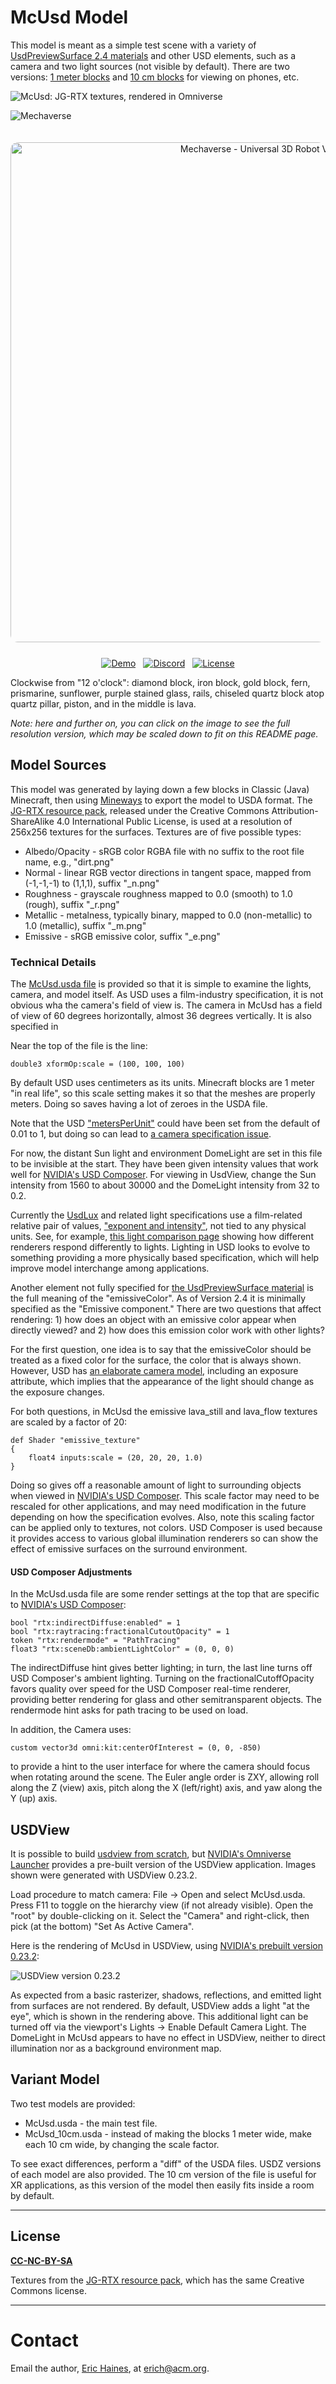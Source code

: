 # McUsd Model
This model is meant as a simple test scene with a variety of [UsdPreviewSurface 2.4 materials](https://graphics.pixar.com/usd/release/spec_usdpreviewsurface.html) and other USD elements, such as a camera and two light sources (not visible by default). There are two versions: [1 meter blocks](https://erich.realtimerendering.com/mcusd/McUsd.usdz) and [10 cm blocks](https://erich.realtimerendering.com/mcusd/McUsd_10cm.usdz) for viewing on phones, etc.

![McUsd: JG-RTX textures, rendered in Omniverse](screenshots/ov_accurate.png "McUsd: JG-RTX textures, rendered with Omniverse's Accurate (Iray) renderer, 2022.3.1")

![Mechaverse](https://github.com/user-attachments/assets/164e4191-7246-4e52-860c-2dfe83a28dca)

<div align="center">
  <img src="public/og.jpeg" alt="Mechaverse - Universal 3D Robot Viewer" width="800" style="border-radius: 12px; margin: 20px 0;">
  <div style="display: flex; justify-content: center; gap: 12px; margin: 5px 0;">
    <a href="https://mechaverse.dev">
      <img src="https://img.shields.io/badge/Demo-mechaverse.dev-blue?style=for-the-badge&logo=globe" alt="Demo">
    </a>
    <a href="https://discord.gg/UDYNE7qRVb">
      <img src="https://img.shields.io/badge/Discord-Join-7289DA?style=for-the-badge&logo=discord" alt="Discord">
    </a>
    <a href="LICENSE">
      <img src="https://img.shields.io/badge/License-MIT-green.svg?style=for-the-badge" alt="License">
    </a>
  </div>
</div>


Clockwise from "12 o'clock": diamond block, iron block,  gold block, fern, prismarine, sunflower, purple stained glass, rails, chiseled quartz block atop quartz pillar, piston, and in the middle is lava.

_Note: here and further on, you can click on the image to see the full resolution version, which may be scaled down to fit on this README page._

## Model Sources
This model was generated by laying down a few blocks in Classic (Java) Minecraft, then using [Mineways](http://mineways.com) to export the model to USDA format. The [JG-RTX resource pack](https://github.com/jasonjgardner/jg-rtx), released under the Creative Commons Attribution-ShareAlike 4.0 International Public License, is used at a resolution of 256x256 textures for the surfaces. Textures are of five possible types:
* Albedo/Opacity - sRGB color RGBA file with no suffix to the root file name, e.g., "dirt.png"
* Normal - linear RGB vector directions in tangent space, mapped from (-1,-1,-1) to (1,1,1), suffix "_n.png"
* Roughness - grayscale roughness mapped to 0.0 (smooth) to 1.0 (rough), suffix "_r.png"
* Metallic - metalness, typically binary, mapped to 0.0 (non-metallic) to 1.0 (metallic), suffix "_m.png"
* Emissive - sRGB emissive color, suffix "_e.png"

### Technical Details
The [McUsd.usda file](McUsd.usda) is provided so that it is simple to examine the lights, camera, and model itself. As USD uses a film-industry specification, it is not obvious wha the camera's field of view is. The camera in McUsd has a field of view of 60 degrees horizontally, almost 36 degrees vertically. It is also specified in 

Near the top of the file is the line:

    double3 xformOp:scale = (100, 100, 100)

By default USD uses centimeters as its units. Minecraft blocks are 1 meter "in real life", so this scale setting makes it so that the meshes are properly meters. Doing so saves having a lot of zeroes in the USDA file.

Note that the USD ["metersPerUnit"](https://graphics.pixar.com/usd/dev/api/group___usd_geom_linear_units__group.html) could have been set from the default of 0.01 to 1, but doing so can lead to [a camera specification issue](https://github.com/erich666/McUsd/issues/3).

For now, the distant Sun light and environment DomeLight are set in this file to be invisible at the start. They have been given intensity values that work well for [NVIDIA's USD Composer](https://www.nvidia.com/en-us/omniverse/). For viewing in UsdView, change the Sun intensity from 1560 to about 30000 and the DomeLight intensity from 32 to 0.2.

Currently the [UsdLux](https://graphics.pixar.com/usd/release/api/usd_lux_page_front.html) and related light specifications use a film-related relative pair of values, ["exponent and intensity"](https://rmanwiki.pixar.com/display/REN23/PxrMeshLight), not tied to any physical units. See, for example, [this light comparison page](https://github.com/anderslanglands/light_comparison) showing how different renderers respond differently to lights. Lighting in USD looks to evolve to something providing a more physically based specification, which will help improve model interchange among applications.

Another element not fully specified for [the UsdPreviewSurface material](https://graphics.pixar.com/usd/release/spec_usdpreviewsurface.html) is the full meaning of the "emissiveColor". As of Version 2.4 it is minimally specified as the "Emissive component." There are two questions that affect rendering: 1) how does an object with an emissive color appear when directly viewed? and 2) how does this emission color work with other lights?

For the first question, one idea is to say that the emissiveColor should be treated as a fixed color for the surface, the color that is always shown. However, USD has [an elaborate camera model](https://graphics.pixar.com/usd/dev/api/class_usd_geom_camera.html), including an exposure attribute, which implies that the appearance of the light should change as the exposure changes.

For both questions, in McUsd the emissive lava_still and lava_flow textures are scaled by a factor of 20:

    def Shader "emissive_texture"
    {
        float4 inputs:scale = (20, 20, 20, 1.0)
    }

Doing so gives off a reasonable amount of light to surrounding objects when viewed in [NVIDIA's USD Composer](https://www.nvidia.com/en-us/omniverse/). This scale factor may need to be rescaled for other applications, and may need modification in the future depending on how the specification evolves. Also, note this scaling factor can be applied only to textures, not colors. USD Composer is used because it provides access to various global illumination renderers so can show the effect of emissive surfaces on the surround environment. 

#### USD Composer Adjustments
In the McUsd.usda file are some render settings at the top that are specific to [NVIDIA's USD Composer](https://www.nvidia.com/en-us/omniverse/):

	bool "rtx:indirectDiffuse:enabled" = 1
	bool "rtx:raytracing:fractionalCutoutOpacity" = 1
	token "rtx:rendermode" = "PathTracing"
	float3 "rtx:sceneDb:ambientLightColor" = (0, 0, 0)

The indirectDiffuse hint gives better lighting; in turn, the last line turns off USD Composer's ambient lighting. Turning on the fractionalCutoffOpacity favors quality over speed for the USD Composer real-time renderer, providing better rendering for glass and other semitransparent objects. The rendermode hint asks for path tracing to be used on load.

In addition, the Camera uses:

    custom vector3d omni:kit:centerOfInterest = (0, 0, -850)

to provide a hint to the user interface for where the camera should focus when rotating around the scene. The Euler angle order is ZXY, allowing roll along the Z (view) axis, pitch along the X (left/right) axis, and yaw along the Y (up) axis.

## USDView
It is possible to build [usdview from scratch](https://graphics.pixar.com/usd/release/toolset.html), but [NVIDIA's Omniverse Launcher](https://www.nvidia.com/en-us/omniverse/) provides a pre-built version of the USDView application. Images shown were generated with USDView 0.23.2.

Load procedure to match camera: File -> Open and select McUsd.usda. Press F11 to toggle on the hierarchy view (if not already visible). Open the "root" by double-clicking on it. Select the "Camera" and right-click, then pick (at the bottom) "Set As Active Camera".

Here is the rendering of McUsd in USDView, using [NVIDIA's prebuilt version 0.23.2](https://www.nvidia.com/en-us/omniverse/):

![USDView version 0.23.2](screenshots/usdview.png "USDView version 0.23.2")

As expected from a basic rasterizer, shadows, reflections, and emitted light from surfaces are not rendered. By default, USDView adds a light "at the eye", which is shown in the rendering above. This additional light can be turned off via the viewport's Lights -> Enable Default Camera Light. The DomeLight in McUsd appears to have no effect in USDView, neither to direct illumination nor as a background environment map.

## Variant Model
Two test models are provided:
* McUsd.usda - the main test file.
* McUsd_10cm.usda - instead of making the blocks 1 meter wide, make each 10 cm wide, by changing the scale factor.

To see exact differences, perform a "diff" of the USDA files. USDZ versions of each model are also provided. The 10 cm version of the file is useful for XR applications, as this version of the model then easily fits inside a room by default.

---
## License
**[CC-NC-BY-SA](LICENSE)**

Textures from the [JG-RTX resource pack](https://github.com/jasonjgardner/jg-rtx), which has the same Creative Commons license.

---
# Contact
Email the author, [Eric Haines](http://erichaines.com), at [erich@acm.org](mailto:erich@acm.org).
